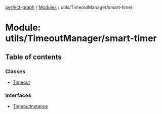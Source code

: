 [perfect-graph](../README.md) / [Modules](../modules.md) / utils/TimeoutManager/smart-timer

# Module: utils/TimeoutManager/smart-timer

## Table of contents

### Classes

- [Timeout](../classes/utils_TimeoutManager_smart_timer.Timeout.md)

### Interfaces

- [TimeoutInstance](../interfaces/utils_TimeoutManager_smart_timer.TimeoutInstance.md)
